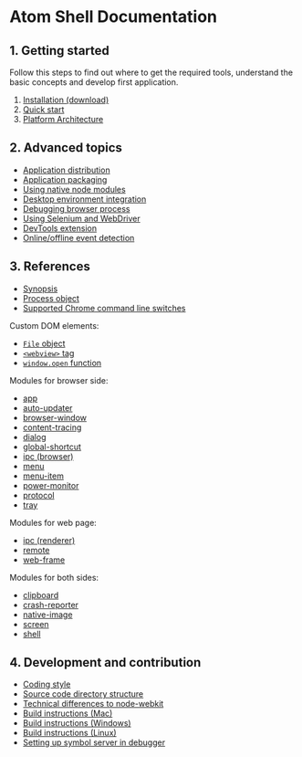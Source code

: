 # Atom Shell Documentation

## 1. Getting started
Follow this steps to find out where to get the required tools, understand the basic concepts and develop first application.

1. [Installation (download)](https://github.com/atom/atom-shell/releases)
2. [Quick start](tutorial/quick-start.md)
3. [Platform Architecture](tutorial/architecture.md)

## 2. Advanced topics
* [Application distribution](tutorial/application-distribution.md)
* [Application packaging](tutorial/application-packaging.md)
* [Using native node modules](tutorial/using-native-node-modules.md)
* [Desktop environment integration](tutorial/desktop-environment-integration.md)
* [Debugging browser process](tutorial/debugging-browser-process.md)
* [Using Selenium and WebDriver](tutorial/using-selenium-and-webdriver.md)
* [DevTools extension](tutorial/devtools-extension.md)
* [Online/offline event detection](tutorial/online-offline-events.md)

## 3. References

* [Synopsis](api/synopsis.md)
* [Process object](api/process.md)
* [Supported Chrome command line switches](api/chrome-command-line-switches.md)

Custom DOM elements:

* [`File` object](api/file-object.md)
* [`<webview>` tag](api/web-view-tag.md)
* [`window.open` function](api/window-open.md)

Modules for browser side:

* [app](api/app.md)
* [auto-updater](api/auto-updater.md)
* [browser-window](api/browser-window.md)
* [content-tracing](api/content-tracing.md)
* [dialog](api/dialog.md)
* [global-shortcut](api/global-shortcut.md)
* [ipc (browser)](api/ipc-browser.md)
* [menu](api/menu.md)
* [menu-item](api/menu-item.md)
* [power-monitor](api/power-monitor.md)
* [protocol](api/protocol.md)
* [tray](api/tray.md)

Modules for web page:

* [ipc (renderer)](api/ipc-renderer.md)
* [remote](api/remote.md)
* [web-frame](api/web-frame.md)

Modules for both sides:

* [clipboard](api/clipboard.md)
* [crash-reporter](api/crash-reporter.md)
* [native-image](api/native-image.md)
* [screen](api/screen.md)
* [shell](api/shell.md)

## 4. Development and contribution

* [Coding style](development/coding-style.md)
* [Source code directory structure](development/source-code-directory-structure.md)
* [Technical differences to node-webkit](development/atom-shell-vs-node-webkit.md)
* [Build instructions (Mac)](development/build-instructions-mac.md)
* [Build instructions (Windows)](development/build-instructions-windows.md)
* [Build instructions (Linux)](development/build-instructions-linux.md)
* [Setting up symbol server in debugger](development/setting-up-symbol-server.md)
